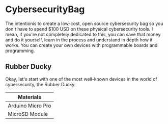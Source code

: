 ﻿# CybersecurityBag

The intentionis to create a low-cost, open source cybersecurity bag so you don't have to spend $100 USD on these physical cybersecurity tools. I mean, if you're not completely dedicated to this, you can save that money and do it yourself, learn in the process and understand in depth how it works. You can create your own devices with programmable boards and programming.

## Rubber Ducky

Okay, let's start with one of the most well-known devices in the world of cybersecurity, the Rubber Ducky.

| Materials
| ----------
| Arduino Micro Pro
| MicroSD Module
